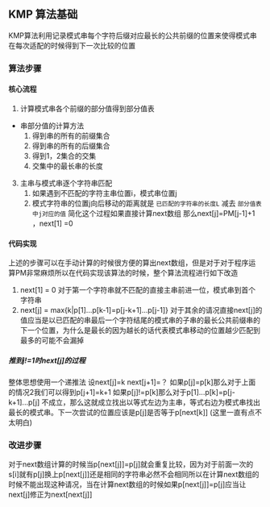 ## KMP 算法基础
KMP算法利用记录模式串每个字符后缀对应最长的公共前缀的位置来使得模式串在每次适配的时候得到下一次比较的位置
### 算法步骤
#### 核心流程
1. 计算模式串各个前缀的部分值得到部分值表
- 串部分值的计算方法
	 1. 得到串的所有的前缀集合
	 2. 得到串的所有的后缀集合
	 3. 得到1，2集合的交集
	 4. 交集中的最长串的长度
3. 主串与模式串逐个字符串匹配
	1. 如果遇到不匹配的字符主串位置i，模式串位置j
	2. 模式字符串的位置j向后移动的距离就是 `已匹配的字符串的长度L` 减去 `部分值表中j对应的值`
简化这个过程如果直接计算next数组
那么next[j]=PM[j-1]+1 ，next[1] =0
#### 代码实现
上述的步骤可以在手动计算的时候很方便的算出next数组，但是对于对于程序运算PM非常麻烦所以在代码实现该算法的时候，整个算法流程进行如下改造
1. next[1] = 0 对于第一个字符串就不匹配的直接主串前进一位，模式串到首个字符串
2. next[j] = max{k|p[1]...p[k-1]=p[j-k+1]...p[j-1]} 对于其余的请况直接next[j]的值应当是以已匹配的串最后一个字符结尾的模式串的子串的最长公共前缀串的下一个位置，为什么是最长的因为越长的话代表模式串移动的位置越少匹配到最多的可能不会漏掉
##### 推到j!=1时next[j]的过程
整体思想使用一个递推法
设next[j]=k next[j+1]=？
如果p[j]=p[k]那么对于上面的情况2我们可以得到p[j+1]=k+1
如果p[j]!=p[k]那么对于p[1]...p[k]=p[j-k+1]...p[j] 不成立，那么这就成立找出以等式左边为主串，等式右边为模式串找出最长的模式串。下一次尝试的位置应该是p[j]是否等于p[next[k]] (这里一直有点不太明白)

### 改进步骤
对于next数组计算的时候当p[next[j]]=p[j]就会重复比较，因为对于前面一次的s[i]就有p[j]换上p[next[j]]还是相同的字符串必然不会相同所以在计算next数组的时候不能出现这种请况，当在计算next数组的时候如果p[next[j]]=p[j]应当让next[j]修正为next[next[j]]